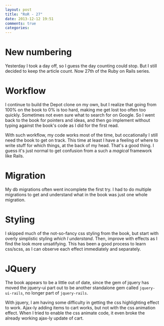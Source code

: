 ```yaml
---
layout: post
title: "RoR - 27"
date: 2013-12-12 19:51
comments: true
categories: 
---
```


New numbering
=
Yesterday I took a day off, so I guess the day counting could stop.
But I still decided to keep the article count. Now 27th of the Ruby on Rails series.

Workflow
=
I continue to build the Depot clone on my own, but I realize that going from 100%
on the book to 0% is too hard, making me get lost too often too quickly.
Sometimes not even sure what to search for on Google.
So I went back to the book for pointers and ideas, and then go implement without
typing against the book's code as I did for the first read.

With such workflow, my code works most of the time, but occationally I still need
the book to get on track. This time at least I have a feeling of where to write
stuff for which things, at the back of my head. That's a good thing.
I guess it's just normal to get confusion from a such a _magical_ framework like Rails.

Migration
=
My db migrations often went incomplete the first try. I had to do multiple migrations
to get and understand what in the book was just one whole migration.

Styling
=
I skipped much of the not-so-fancy css styling from the book, but start with overly simplistic
styling _which I understand_. Then, improve with effects as I find the look more unsatifying.
This has been a good process to learn css/scss, as I can observe each effect immediately and
separately.

JQuery
=
The book appears to be a little out of date, since the gem of jquery has moved the jquery-ui part
out to be another standalone gem called `jquery-ui-rails`, no longer part of `jquery-rails`.

With jquery, I am having some difficulty in getting the css highlighting effect to work. Ajax-ly adding
items to cart works, but not with the css animation effect. When I tried to enable the css animate
code, it even broke the already working ajax-ly update of cart.